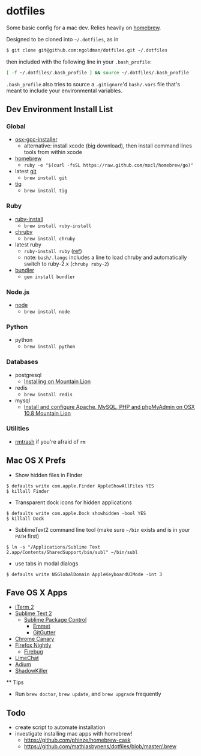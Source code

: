 # dotfiles

Some basic config for a mac dev. Relies heavily on [homebrew](https://github.com/mxcl/homebrew).

Designed to be cloned into `~/.dotfiles`, as in

```sh
$ git clone git@github.com:ngoldman/dotfiles.git ~/.dotfiles
```

then included with the following line in your `.bash_profile`:

```sh
[ -f ~/.dotfiles/.bash_profile ] && source ~/.dotfiles/.bash_profile
```

`.bash_profile` also tries to source a `.gitignore`'d `bash/.vars` file that's meant to include your environmental variables.

## Dev Environment Install List

### Global

* [osx-gcc-installer](https://github.com/kennethreitz/osx-gcc-installer)
  * alternative: install xcode (big download), then install command lines tools from within xcode
* [homebrew](https://github.com/mxcl/homebrew/wiki/installation)
  * `ruby -e "$(curl -fsSL https://raw.github.com/mxcl/homebrew/go)"`
* latest [git](http://git-scm.com)
  * `brew install git`
* [tig](http://jonas.nitro.dk/tig)
  * `brew install tig`

### Ruby

* [ruby-install](https://github.com/postmodern/ruby-install)
  * `brew install ruby-install`
* [chruby](https://github.com/postmodern/chruby)
  * `brew install chruby`
* latest ruby
  * `ruby-install ruby` ([ref](https://github.com/postmodern/ruby-install#synopsis))
  * note: `bash/.langs` includes a line to load chruby and automatically switch to ruby-2.x (`chruby ruby-2`)
* [bundler](http://gembundler.com)
  * `gem install bundler`

### Node.js

* [node](http://nodejs.org)
  * `brew install node`

### Python

* python
  * `brew install python`

### Databases

* postgresql
  * [Installing on Mountain Lion](https://coderwall.com/p/1mni7w)
* redis
  * `brew install redis`
* mysql
  * [Install and configure Apache, MySQL, PHP and phpMyAdmin on OSX 10.8 Mountain Lion](http://coolestguyplanettech.com/downtown/install-and-configure-apache-mysql-php-and-phpmyadmin-osx-108-mountain-lion)

### Utilities

* [rmtrash](http://www.nightproductions.net/cli.htm) if you're afraid of `rm`


## Mac OS X Prefs

* Show hidden files in Finder

```
$ defaults write com.apple.Finder AppleShowAllFiles YES
$ killall Finder
```

* Transparent dock icons for hidden applications

```
$ defaults write com.apple.Dock showhidden -bool YES
$ killall Dock
```

* SublimeText2 command line tool (make sure `~/bin` exists and is in your `PATH` first)

```
$ ln -s "/Applications/Sublime Text 2.app/Contents/SharedSupport/bin/subl" ~/bin/subl
```

* use tabs in modal dialogs

```
$ defaults write NSGlobalDomain AppleKeyboardUIMode -int 3
  ```

## Fave OS X Apps

* [iTerm 2](http://www.iterm2.com/)
* [Sublime Text 2](http://www.sublimetext.com/2)
  * [Sublime Package Control](http://wbond.net/sublime_packages/package_control)
    * [Emmet](https://github.com/sergeche/emmet-sublime)
    * [GitGutter](https://github.com/jisaacks/GitGutter)
* [Chrome Canary](https://tools.google.com/dlpage/chromesxs/)
* [Firefox Nightly](http://nightly.mozilla.org/)
  * [Firebug](http://getfirebug.com/)
* [LimeChat](http://limechat.net/mac/)
* [Adium](http://adium.im/)
* [ShadowKiller](http://unsanity.com/haxies/shadowkiller/)

** Tips

* Run `brew doctor`, `brew update`, and `brew upgrade` frequently

## Todo

* create script to automate installation
* investigate installing mac apps with homebrew!
  * https://github.com/phinze/homebrew-cask
  * https://github.com/mathiasbynens/dotfiles/blob/master/.brew
